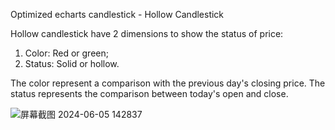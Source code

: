 Optimized echarts candlestick - Hollow Candlestick 

Hollow candlestick have 2 dimensions to show the status of price:
1. Color: Red or green;
2. Status: Solid or hollow.

The color represent a comparison with the previous day's closing price.
The status represents the comparison between today's open and close.


![屏幕截图 2024-06-05 142837](https://github.com/jefferylakie/echarts_hollow_candlestick/assets/28916913/20d852e4-6de5-4914-a511-b369016490c6)
